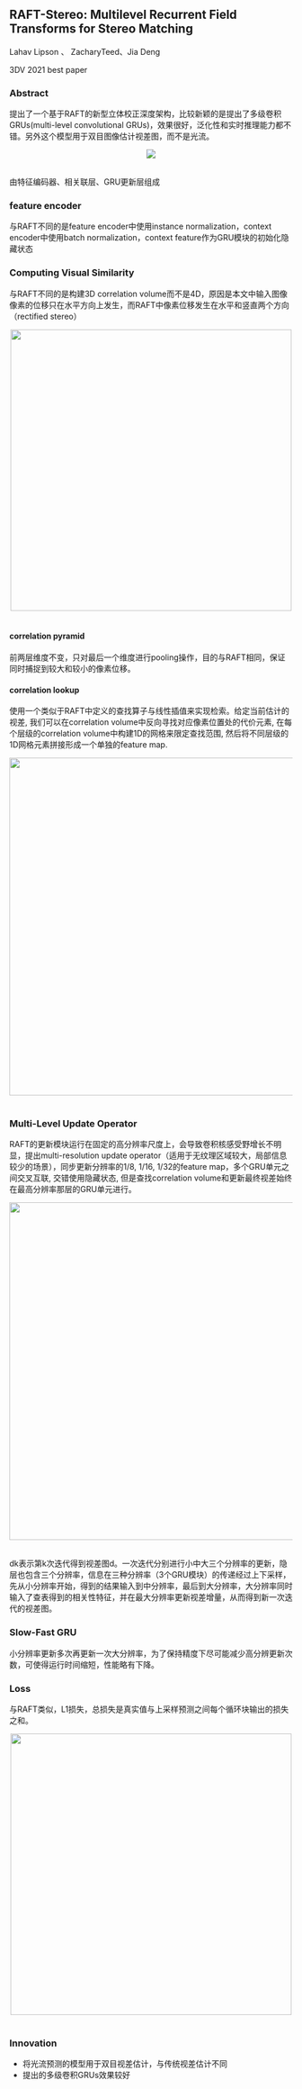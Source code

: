 ## RAFT-Stereo: Multilevel Recurrent Field Transforms for Stereo Matching

Lahav Lipson 、 ZacharyTeed、Jia Deng

3DV 2021 best paper

### Abstract

提出了一个基于RAFT的新型立体校正深度架构，比较新颖的是提出了多级卷积GRUs(multi-level convolutional GRUs)，效果很好，泛化性和实时推理能力都不错。另外这个模型用于双目图像估计视差图，而不是光流。

<div align=center>
<img src="https://amao996.github.io/blogs/paper-reading/imgs/RAFT-Stereo/model.png" width="  ">
</div><br>

由特征编码器、相关联层、GRU更新层组成

### feature encoder

与RAFT不同的是feature encoder中使用instance normalization，context encoder中使用batch normalization，context feature作为GRU模块的初始化隐藏状态

### Computing Visual Similarity

与RAFT不同的是构建3D correlation volume而不是4D，原因是本文中输入图像像素的位移只在水平方向上发生，而RAFT中像素位移发生在水平和竖直两个方向（rectified stereo）

<div align=center>
<img src="https://amao996.github.io/blogs/paper-reading/imgs/RAFT-Stereo/corr1.png" width="500">
</div><br>

#### correlation pyramid

前两层维度不变，只对最后一个维度进行pooling操作，目的与RAFT相同，保证同时捕捉到较大和较小的像素位移。

#### correlation lookup

使用一个类似于RAFT中定义的查找算子与线性插值来实现检索。给定当前估计的视差, 我们可以在correlation volume中反向寻找对应像素位置处的代价元素, 在每个层级的correlation volume中构建1D的网格来限定查找范围, 然后将不同层级的1D网格元素拼接形成一个单独的feature map.

<div align=center>
<img src="https://amao996.github.io/blogs/paper-reading/imgs/RAFT-Stereo/lookup.png" width="600">
</div><br>

### Multi-Level Update Operator

RAFT的更新模块运行在固定的高分辨率尺度上，会导致卷积核感受野增长不明显，提出multi-resolution update operator（适用于无纹理区域较大，局部信息较少的场景），同步更新分辨率的1/8, 1/16, 1/32的feature map，多个GRU单元之间交叉互联, 交错使用隐藏状态, 但是查找correlation volume和更新最终视差始终在最高分辨率那层的GRU单元进行。

<div align=center>
<img src="https://amao996.github.io/blogs/paper-reading/imgs/RAFT-Stereo/gru.png" width="  600">
</div><br>

dk表示第k次迭代得到视差图d。一次迭代分别进行小中大三个分辨率的更新，隐层也包含三个分辨率，信息在三种分辨率（3个GRU模块）的传递经过上下采样，先从小分辨率开始，得到的结果输入到中分辨率，最后到大分辨率，大分辨率同时输入了查表得到的相关性特征，并在最大分辨率更新视差增量，从而得到新一次迭代的视差图。

### Slow-Fast GRU

小分辨率更新多次再更新一次大分辨率，为了保持精度下尽可能减少高分辨更新次数，可使得运行时间缩短，性能略有下降。

### Loss

与RAFT类似，L1损失，总损失是真实值与上采样预测之间每个循环块输出的损失之和。

<div align=center>
<img src="https://amao996.github.io/blogs/paper-reading/imgs/RAFT-Stereo/loss.png" width="500">
</div><br>

### Innovation

- 将光流预测的模型用于双目视差估计，与传统视差估计不同
- 提出的多级卷积GRUs效果较好

